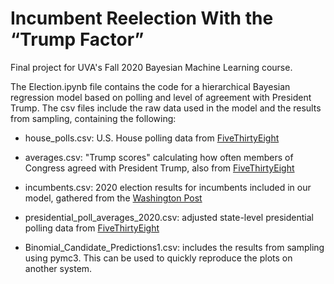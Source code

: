# Incumbent Reelection With the “Trump Factor”

Final project for UVA's Fall 2020 Bayesian Machine Learning course.

The Election.ipynb file contains the code for a hierarchical Bayesian regression model based on polling and level of agreement with President Trump. The csv files include the raw data used in the model and the results from sampling, containing the following:

* house_polls.csv: U.S. House polling data from [FiveThirtyEight](https://projects.fivethirtyeight.com/polls/)

* averages.csv: "Trump scores" calculating how often members of Congress agreed with President Trump, also from [FiveThirtyEight](https://projects.fivethirtyeight.com/congress-trump-score/)

* incumbents.csv: 2020 election results for incumbents included in our model, gathered from the [Washington Post](https://www.washingtonpost.com/elections/election-results/)

* presidential_poll_averages_2020.csv: adjusted state-level presidential polling data from [FiveThirtyEight](https://projects.fivethirtyeight.com/polls/)

* Binomial_Candidate_Predictions1.csv: includes the results from sampling using pymc3. This can be used to quickly reproduce the plots on another system.
